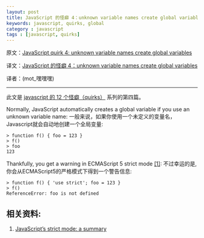 ```yaml
---
layout: post  
title: JavaScript 的怪癖 4：unknown variable names create global variables  
keywords: javascript, quirks, global 
category : javascript  
tags : [javascript, quirks]
---
```


原文：[JavaScript quirk 4: unknown variable names create global variables](http://www.2ality.com/2013/04/quirk-automatic-globals.html)

译文：[JavaScript 的怪癖 4：unknown variable names create global variables](https://github.com/justjavac/justjavac.github.com/blob/master/_posts/translation/12-javascript-quirk-4-unknown-variable-names-create-global-variables.md)

译者：(mot_嘿嘿嘿)

----------------------------------------------------

此文是 [javascript 的 12 个怪癖（quirks）](http://justjavac.com/javascript/2013/04/08/12-javascript-quirks.html) 系列的第四篇。

Normally, JavaScript automatically creates a global variable if you use an unknown variable name:
一般来说，如果你使用一个未定义的变量名，Javascript就会自动地创建一个全局变量:

    > function f() { foo = 123 }
    > f()
    > foo
    123

Thankfully, you get a warning in ECMAScript 5 strict mode [\[1\]][1]:
不过幸运的是,你会从ECMAScript5的严格模式下得到一个警告信息:

    > function f() { 'use strict'; foo = 123 }
    > f()
    ReferenceError: foo is not defined

## 相关资料:

1. [JavaScript’s strict mode: a summary][1]

[1]: http://www.2ality.com/2011/01/javascripts-strict-mode-summary.html "JavaScript’s strict mode: a summary"
